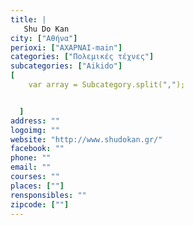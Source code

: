 ```yaml
---
title: |
   Shu Do Kan
city: ["Αθήνα"]
perioxi: ["ΑΧΑΡΝΑΙ-main"]
categories: ["Πολεμικές τέχνες"]
subcategories: ["Aikido"]
[  
	var array = Subcategory.split(",");


  ]
address: ""
logoimg: ""
website: "http://www.shudokan.gr/"
facebook: ""
phone: ""
email: ""
courses: ""
places: [""]
rensponsibles: ""
zipcode: [""]
---
```




